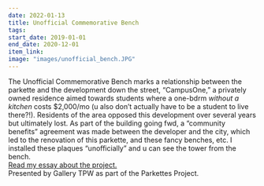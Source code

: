 ```yaml
---
date: 2022-01-13
title: Unofficial Commemorative Bench
tags: 
start_date: 2019-01-01
end_date: 2020-12-01
item_link: 
image: "images/unofficial_bench.JPG"
---
```



The Unofficial Commemorative Bench marks a relationship between the parkette and the development down the street, “CampusOne,” a privately owned residence aimed towards students where a one-bdrm *without a kitchen* costs $2,000/mo (u also don’t actually have to be a student to live there?!). Residents of the area opposed this development over several years but ultimately lost. As part of the building going fwd, a “community benefits” agreement was made between the developer and the city, which led to the renovation of this parkette, and these fancy benches, etc. I installed these plaques “unofficially” and u can see the tower from the bench.
<br><a href="https://www.gallerytpw.ca/unofficialcommemorativebenchamylam">Read my essay about the project.</a>
<br>Presented by Gallery TPW as part of the Parkettes Project.

